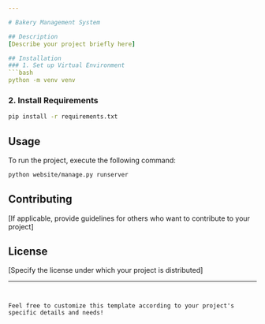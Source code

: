 ```yaml
---

# Bakery Management System

## Description
[Describe your project briefly here]

## Installation
### 1. Set up Virtual Environment
```bash
python -m venv venv
```

### 2. Install Requirements
```bash
pip install -r requirements.txt
```

## Usage
To run the project, execute the following command:
```bash
python website/manage.py runserver
```

## Contributing
[If applicable, provide guidelines for others who want to contribute to your project]

## License
[Specify the license under which your project is distributed]

---
```


Feel free to customize this template according to your project's specific details and needs!
